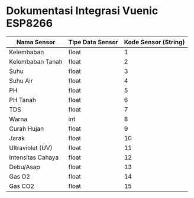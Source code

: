 # Dokumentasi Integrasi Vuenic ESP8266

Nama Sensor         | Tipe Data Sensor  | Kode Sensor (String)  | 
--------------------|-------------------| ----------------------|
Kelembaban          | float             | 1                     |
Kelembaban Tanah    | float             | 2                     |
Suhu                | float             | 3                     |
Suhu Air            | float             | 4                     |
PH                  | float             | 5                     |
PH Tanah            | float             | 6                     |
TDS                 | float             | 7                     |
Warna               | int               | 8                     |
Curah Hujan         | float             | 9                     |
Jarak               | float             | 10                    |
Ultraviolet (UV)    | float             | 11                    |
Intensitas Cahaya   | float             | 12                    |
Debu/Asap           | float             | 13                    |
Gas O2              | float             | 14                    |
Gas CO2             | float             | 15                    |